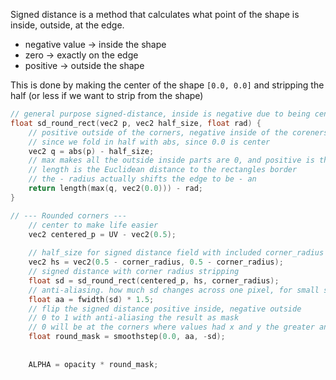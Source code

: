 Signed distance is a method that calculates what point of the shape is inside, outside, at the edge.
- negative value → inside the shape
- zero → exactly on the edge
- positive → outside the shape

This is done by making the center of the shape `[0.0, 0.0]` and stripping the half (or less if we want to strip from the shape)


```c
// general purpose signed-distance, inside is negative due to being centered and subtracted with the guide on how much we want to strip
float sd_round_rect(vec2 p, vec2 half_size, float rad) {
	// positive outside of the corners, negative inside of the coreners
	// since we fold in half with abs, since 0.0 is center
	vec2 q = abs(p) - half_size;
	// max makes all the outside inside parts are 0, and positive is the distance pass the edge.
	// length is the Euclidean distance to the rectangles border
	// the - radius actually shifts the edge to be - an
	return length(max(q, vec2(0.0))) - rad;
}

// --- Rounded corners ---
	// center to make life easier
	vec2 centered_p = UV - vec2(0.5);
	
	// half_size for signed distance field with included corner_radius to shift it, so the edges now outside
	vec2 hs = vec2(0.5 - corner_radius, 0.5 - corner_radius);
	// signed distance with corner radius stripping
	float sd = sd_round_rect(centered_p, hs, corner_radius);
	// anti-aliasing. how much sd changes across one pixel, for small smoothing band
	float aa = fwidth(sd) * 1.5;
	// flip the signed distance positive inside, negative outside
	// 0 to 1 with anti-aliasing the result as mask
	// 0 will be at the corners where values had x and y the greater and then flipped
	float round_mask = smoothstep(0.0, aa, -sd);
	
	
	ALPHA = opacity * round_mask;

```
